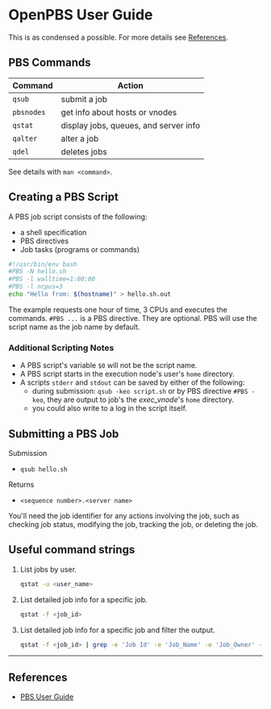 # OpenPBS User Guide

This is as condensed a possible. For more details see [References](#references).

## PBS Commands

| Command    | Action                                |
|------------|---------------------------------------|
| `qsub`     | submit a job                          |
| `pbsnodes` | get info about hosts or vnodes        |
| `qstat`    | display jobs, queues, and server info |
| `qalter`   | alter a job                           |
| `qdel`     | deletes jobs                          |

See details with `man <command>`.

## Creating a PBS Script

A PBS job script consists of the following:

- a shell specification
- PBS directives
- Job tasks (programs or commands)

```bash
#!/usr/bin/env bash
#PBS -N hello.sh
#PBS -l walltime=1:00:00
#PBS -l ncpus=3
echo "Hello from: $(hostname)" > hello.sh.out
```

The example requests one hour of time, 3 CPUs and executes the commands. `#PBS ...` is a PBS directive. They are optional. PBS will use the script name as the job name by default.

### Additional Scripting Notes

- A PBS script's variable `$0` will not be the script name. 
- A PBS script starts in the execution node's user's `home` directory.
- A scripts `stderr` and `stdout` can be saved by either of the following:
  - during submission: `qsub -keo script.sh` or by PBS directive `#PBS -keo`, they are output to job's the _exec_vnode_'s `home` directory.
  - you could also write to a log in the script itself.

## Submitting a PBS Job

Submission

- `qsub hello.sh`

Returns

- `<sequence number>.<server name>` 

You'll need the job identifier for any actions involving the job, such as checking job status, modifying the job, tracking the job, or deleting the job.

## Useful command strings

1. List jobs by user.

    ```bash
    qstat -u <user_name>
    ```

2. List detailed job info for a specific job.

    ```bash
    qstat -f <job_id>
    ```

3. List detailed job info for a specific job and filter the output.

    ```bash
    qstat -f <job_id> | grep -e 'Job Id' -e 'Job_Name' -e 'Job_Owner' -e 'exec_vnode'
    ```

------------------------------

## References

- [PBS User Guide](./docs/pbs_userguide.pdf)
